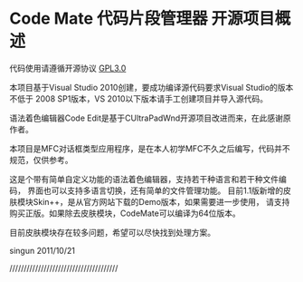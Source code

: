 Code Mate 代码片段管理器 开源项目概述
===================================

代码使用请遵循开源协议 [GPL3.0](https://github.com/singun-lxd/CodeMate/blob/master/README.md)

本项目基于Visual Studio 2010创建，要成功编译源代码要求Visual Studio的版本不低于
2008 SP1版本，VS 2010以下版本请手工创建项目并导入源代码。

语法着色编辑器Code Edit是基于CUltraPadWnd开源项目改进而来，在此感谢原作者。

本项目是MFC对话框类型应用程序，是在本人初学MFC不久之后编写，代码并不规范，仅供参考。

这是个带有简单自定义功能的语法着色编辑器，支持若干种语言和若干种文件编码，
界面也可以支持多语言切换，还有简单的文件管理功能。
目前1.1版新增的皮肤模块Skin++，是从官方网站下载的Demo版本，如果需要进一步使用，
请支持购买正版。如果除去皮肤模块，CodeMate可以编译为64位版本。

目前皮肤模块存在较多问题，希望可以尽快找到处理方案。

singun
2011/10/21

//////////////////////////////////////
